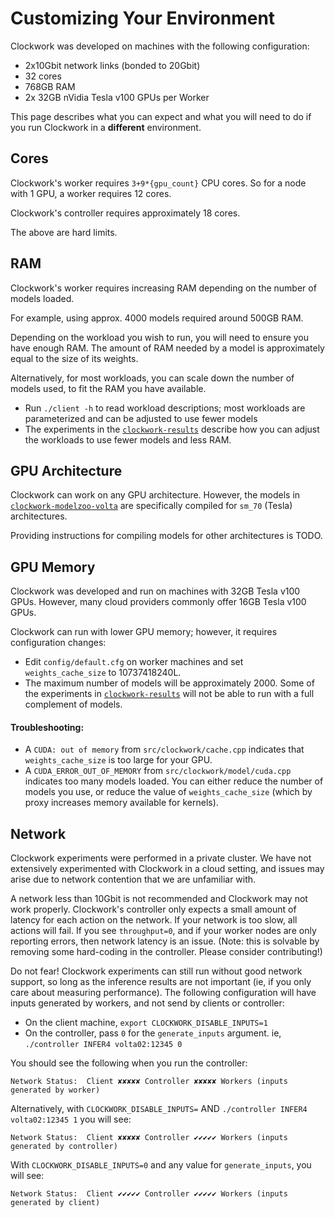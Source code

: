 # Customizing Your Environment

Clockwork was developed on machines with the following configuration:

* 2x10Gbit network links (bonded to 20Gbit)
* 32 cores
* 768GB RAM
* 2x 32GB nVidia Tesla v100 GPUs per Worker

This page describes what you can expect and what you will need to do if you run Clockwork in a **different** environment.

## Cores

Clockwork's worker requires `3+9*{gpu_count}` CPU cores.  So for a node with 1 GPU, a worker requires 12 cores.

Clockwork's controller requires approximately 18 cores.

The above are hard limits.

## RAM

Clockwork's worker requires increasing RAM depending on the number of models loaded.

For example, using approx. 4000 models required around 500GB RAM.

Depending on the workload you wish to run, you will need to ensure you have enough RAM.  The amount of RAM needed by a model is approximately equal to the size of its weights.

Alternatively, for most workloads, you can scale down the number of models used, to fit the RAM you have available.
*  Run `./client -h` to read workload descriptions; most workloads are parameterized and can be adjusted to use fewer models
*  The experiments in the [`clockwork-results`](https://gitlab.mpi-sws.org/cld/ml/clockwork-results) describe how you can adjust the workloads to use fewer models and less RAM.

## GPU Architecture

Clockwork can work on any GPU architecture.  However, the models in [`clockwork-modelzoo-volta`](https://gitlab.mpi-sws.org/cld/ml/clockwork-modelzoo-volta) are specifically compiled for `sm_70` (Tesla) architectures.

Providing instructions for compiling models for other architectures is TODO.

## GPU Memory

Clockwork was developed and run on machines with 32GB Tesla v100 GPUs.  However, many cloud providers commonly offer 16GB Tesla v100 GPUs.

Clockwork can run with lower GPU memory; however, it requires configuration changes:

* Edit `config/default.cfg` on worker machines and set `weights_cache_size` to 10737418240L.
* The maximum number of models will be approximately 2000.  Some of the experiments in [`clockwork-results`](https://gitlab.mpi-sws.org/cld/ml/clockwork-results) will not be able to run with a full complement of models.


#### Troubleshooting:
* A `CUDA: out of memory` from `src/clockwork/cache.cpp` indicates that `weights_cache_size` is too large for your GPU.
* A `CUDA_ERROR_OUT_OF_MEMORY` from `src/clockwork/model/cuda.cpp` indicates too many models loaded.  You can either reduce the number of models you use, or reduce the value of `weights_cache_size` (which by proxy increases memory available for kernels).

## Network

Clockwork experiments were performed in a private cluster.  We have not extensively experimented with Clockwork in a cloud setting, and issues may arise due to network contention that we are unfamiliar with.

A network less than 10Gbit is not recommended and Clockwork may not work properly.  Clockwork's controller only expects a small amount of latency for each action on the network.  If your network is too slow, all actions will fail.  If you see `throughput=0`, and if your worker nodes are only reporting errors, then network latency is an issue.  (Note: this is solvable by removing some hard-coding in the controller.  Please consider contributing!)

Do not fear!  Clockwork experiments can still run without good network support, so long as the inference results are not important (ie, if you only care about measuring performance).  The following configuration will have inputs generated by workers, and not send by clients or controller:
* On the client machine, `export CLOCKWORK_DISABLE_INPUTS=1`
* On the controller, pass `0` for the `generate_inputs` argument.  ie, `./controller INFER4 volta02:12345 0`

You should see the following when you run the controller:
```
Network Status:  Client ✘✘✘✘✘ Controller ✘✘✘✘✘ Workers (inputs generated by worker)
```

Alternatively, with `CLOCKWORK_DISABLE_INPUTS=` AND `./controller INFER4 volta02:12345 1` you will see:
```
Network Status:  Client ✘✘✘✘✘ Controller ✔✔✔✔✔ Workers (inputs generated by controller)
```

With `CLOCKWORK_DISABLE_INPUTS=0` and any value for `generate_inputs`, you will see:
```
Network Status:  Client ✔✔✔✔✔ Controller ✔✔✔✔✔ Workers (inputs generated by client)
```

